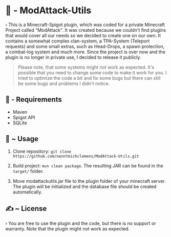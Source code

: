 # 🔧 - ModAttack-Utils
› This is a Minecraft-Spigot plugin, which was coded for a private Minecraft Project called "ModAttack". It was created because we couldn't find plugins that would cover all our needs so we decided to create one on our own. It contains a somewhat complex clan-system, a TPA-System (Teleport requests) and some small extras, such as Head-Drops, a spawn protection, a combat-log system and much more. Since the project is over now and the plugin is no longer in private use, I decided to release it publicly. 

> Please note, that some systems might not work as expected. It's possible that you need to change some code to make it work for you. I tried to optimize the code a bit and fix some bugs but there can still be some bugs and problems I didn't notice.

## 🔗 - Requirements 
- Maven
- Spigot API
- SQLite

## 🔨 ~ Usage
1. Clone repository: ```
   git clone https://github.com/nenntmichclemens/ModAttack-Utils.git ```

2. Build project: ```mvn clean package```. The resulting JAR can be found in the `target/` folder.

3. Move modattackutils.jar file to the plugin folder of your minecraft server. The plugin will be initialized and the database file should be created automatically. 

## ✍️ ~ License
› You are free to use the plugin and the code, but there is no support or warranty. Note that the plugin might not work as expected.
